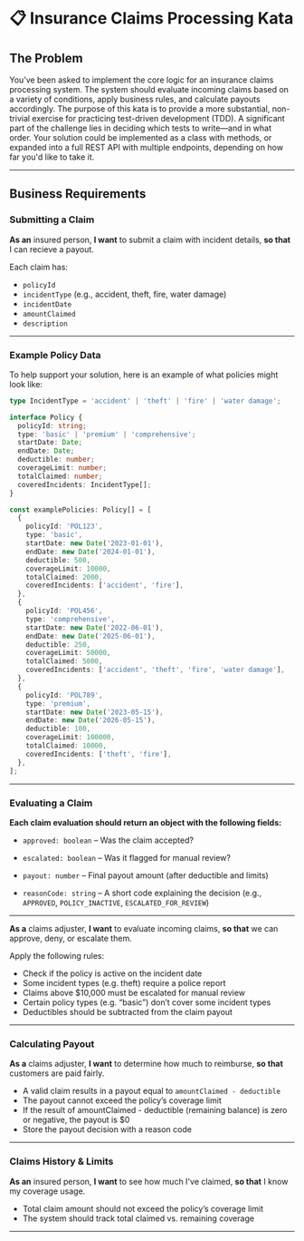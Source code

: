 # 📋 Insurance Claims Processing Kata

## The Problem

You’ve been asked to implement the core logic for an insurance claims processing system. The system should evaluate incoming claims based on a variety of conditions, apply business rules, and calculate payouts accordingly. The purpose of this kata is to provide a more substantial, non-trivial exercise for practicing test-driven development (TDD). A significant part of the challenge lies in deciding which tests to write—and in what order. Your solution could be implemented as a class with methods, or expanded into a full REST API with multiple endpoints, depending on how far you'd like to take it.

---

## Business Requirements

### Submitting a Claim

**As an** insured person, **I want** to submit a claim with incident details, **so that** I can recieve a payout.

Each claim has:
- `policyId`
- `incidentType` (e.g., accident, theft, fire, water damage)
- `incidentDate`
- `amountClaimed`
- `description`

---

### Example Policy Data

To help support your solution, here is an example of what policies might look like:

```ts
type IncidentType = 'accident' | 'theft' | 'fire' | 'water damage';

interface Policy {
  policyId: string;
  type: 'basic' | 'premium' | 'comprehensive';
  startDate: Date;
  endDate: Date;
  deductible: number;
  coverageLimit: number;
  totalClaimed: number;
  coveredIncidents: IncidentType[];
}

const examplePolicies: Policy[] = [
  {
    policyId: 'POL123',
    type: 'basic',
    startDate: new Date('2023-01-01'),
    endDate: new Date('2024-01-01'),
    deductible: 500,
    coverageLimit: 10000,
    totalClaimed: 2000,
    coveredIncidents: ['accident', 'fire'],
  },
  {
    policyId: 'POL456',
    type: 'comprehensive',
    startDate: new Date('2022-06-01'),
    endDate: new Date('2025-06-01'),
    deductible: 250,
    coverageLimit: 50000,
    totalClaimed: 5000,
    coveredIncidents: ['accident', 'theft', 'fire', 'water damage'],
  },
  {
    policyId: 'POL789',
    type: 'premium',
    startDate: new Date('2023-05-15'),
    endDate: new Date('2026-05-15'),
    deductible: 100,
    coverageLimit: 100000,
    totalClaimed: 10000,
    coveredIncidents: ['theft', 'fire'],
  },
];
```

---

### Evaluating a Claim

**Each claim evaluation should return an object with the following fields:**

- `approved: boolean` – Was the claim accepted?
    
- `escalated: boolean` – Was it flagged for manual review?
    
- `payout: number` – Final payout amount (after deductible and limits)
    
- `reasonCode: string` – A short code explaining the decision (e.g., `APPROVED`, `POLICY_INACTIVE`, `ESCALATED_FOR_REVIEW`)

---

**As a** claims adjuster, **I want** to evaluate incoming claims, **so that** we can approve, deny, or escalate them.

Apply the following rules:
- Check if the policy is active on the incident date
- Some incident types (e.g. theft) require a police report
- Claims above $10,000 must be escalated for manual review
- Certain policy types (e.g. “basic”) don’t cover some incident types
- Deductibles should be subtracted from the claim payout

---

### Calculating Payout

**As a** claims adjuster, **I want** to determine how much to reimburse, **so that** customers are paid fairly.

- A valid claim results in a payout equal to `amountClaimed - deductible`
- The payout cannot exceed the policy’s coverage limit
- If the result of amountClaimed - deductible (remaining balance) is zero or negative, the payout is $0
- Store the payout decision with a reason code

---

### Claims History & Limits

**As an** insured person, **I want** to see how much I've claimed, **so that** I know my coverage usage.

- Total claim amount should not exceed the policy’s coverage limit
- The system should track total claimed vs. remaining coverage

---


